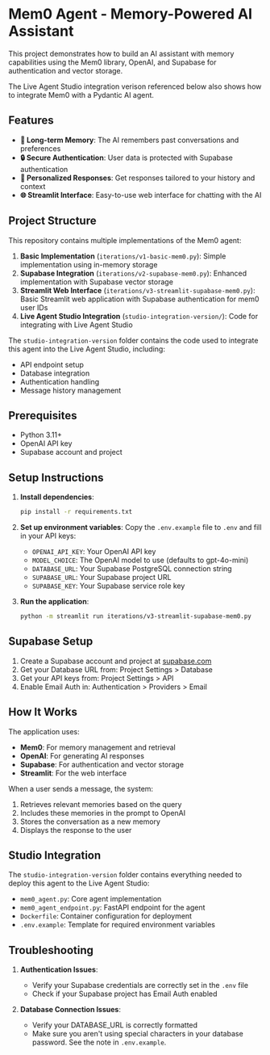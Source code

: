 # Mem0 Agent - Memory-Powered AI Assistant

This project demonstrates how to build an AI assistant with memory capabilities using the Mem0 library, OpenAI, and Supabase for authentication and vector storage.

The Live Agent Studio integration verison referenced below also shows how to integrate Mem0 with a Pydantic AI agent.

## Features

- **🧠 Long-term Memory**: The AI remembers past conversations and preferences
- **🔒 Secure Authentication**: User data is protected with Supabase authentication
- **💬 Personalized Responses**: Get responses tailored to your history and context
- **🌐 Streamlit Interface**: Easy-to-use web interface for chatting with the AI

## Project Structure

This repository contains multiple implementations of the Mem0 agent:

1. **Basic Implementation** (`iterations/v1-basic-mem0.py`): Simple implementation using in-memory storage
2. **Supabase Integration** (`iterations/v2-supabase-mem0.py`): Enhanced implementation with Supabase vector storage
3. **Streamlit Web Interface** (`iterations/v3-streamlit-supabase-mem0.py`): Basic Streamlit web application with Supabase authentication for mem0 user IDs
4. **Live Agent Studio Integration** (`studio-integration-version/`): Code for integrating with Live Agent Studio

The `studio-integration-version` folder contains the code used to integrate this agent into the Live Agent Studio, including:
- API endpoint setup
- Database integration
- Authentication handling
- Message history management

## Prerequisites

- Python 3.11+
- OpenAI API key
- Supabase account and project

## Setup Instructions

1. **Install dependencies**:
   ```bash
   pip install -r requirements.txt
   ```

2. **Set up environment variables**:
   Copy the `.env.example` file to `.env` and fill in your API keys:
   - `OPENAI_API_KEY`: Your OpenAI API key
   - `MODEL_CHOICE`: The OpenAI model to use (defaults to gpt-4o-mini)
   - `DATABASE_URL`: Your Supabase PostgreSQL connection string
   - `SUPABASE_URL`: Your Supabase project URL
   - `SUPABASE_KEY`: Your Supabase service role key

3. **Run the application**:
   ```bash
   python -m streamlit run iterations/v3-streamlit-supabase-mem0.py
   ```

## Supabase Setup

1. Create a Supabase account and project at [supabase.com](https://supabase.com)
2. Get your Database URL from: Project Settings > Database
3. Get your API keys from: Project Settings > API
4. Enable Email Auth in: Authentication > Providers > Email

## How It Works

The application uses:
- **Mem0**: For memory management and retrieval
- **OpenAI**: For generating AI responses
- **Supabase**: For authentication and vector storage
- **Streamlit**: For the web interface

When a user sends a message, the system:
1. Retrieves relevant memories based on the query
2. Includes these memories in the prompt to OpenAI
3. Stores the conversation as a new memory
4. Displays the response to the user

## Studio Integration

The `studio-integration-version` folder contains everything needed to deploy this agent to the Live Agent Studio:

- `mem0_agent.py`: Core agent implementation
- `mem0_agent_endpoint.py`: FastAPI endpoint for the agent
- `Dockerfile`: Container configuration for deployment
- `.env.example`: Template for required environment variables

## Troubleshooting

1. **Authentication Issues**:
   - Verify your Supabase credentials are correctly set in the `.env` file
   - Check if your Supabase project has Email Auth enabled

2. **Database Connection Issues**:
   - Verify your DATABASE_URL is correctly formatted
   - Make sure you aren't using special characters in your database password. See the note in `.env.example`.
